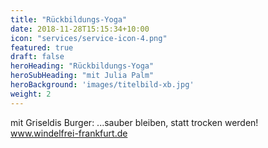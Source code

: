 ```yaml
---
title: "Rückbildungs-Yoga"
date: 2018-11-28T15:15:34+10:00
icon: "services/service-icon-4.png"
featured: true
draft: false
heroHeading: "Rückbildungs-Yoga"
heroSubHeading: "mit Julia Palm"
heroBackground: 'images/titelbild-xb.jpg'
weight: 2
---
```

mit Griseldis Burger: ...sauber bleiben, statt trocken werden! www.windelfrei-frankfurt.de
